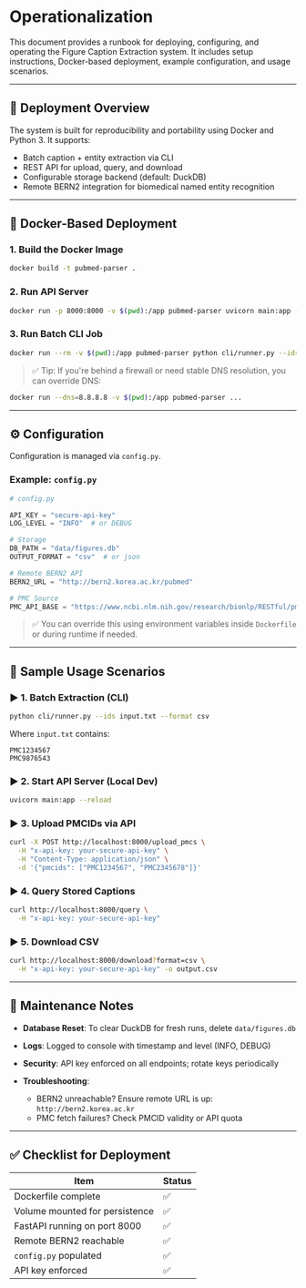 
# Operationalization

This document provides a runbook for deploying, configuring, and operating the Figure Caption Extraction system. It includes setup instructions, Docker-based deployment, example configuration, and usage scenarios.

---

## 🚀 Deployment Overview

The system is built for reproducibility and portability using Docker and Python 3. It supports:

- Batch caption + entity extraction via CLI
- REST API for upload, query, and download
- Configurable storage backend (default: DuckDB)
- Remote BERN2 integration for biomedical named entity recognition

---

## 🐳 Docker-Based Deployment

### 1. Build the Docker Image

```bash
docker build -t pubmed-parser .
````

### 2. Run API Server

```bash
docker run -p 8000:8000 -v $(pwd):/app pubmed-parser uvicorn main:app --host 0.0.0.0 --port 8000
```

### 3. Run Batch CLI Job

```bash
docker run --rm -v $(pwd):/app pubmed-parser python cli/runner.py --ids input.txt --format csv
```

> ✅ Tip: If you're behind a firewall or need stable DNS resolution, you can override DNS:

```bash
docker run --dns=8.8.8.8 -v $(pwd):/app pubmed-parser ...
```

---

## ⚙️ Configuration

Configuration is managed via `config.py`.

### Example: `config.py`

```python
# config.py

API_KEY = "secure-api-key"
LOG_LEVEL = "INFO"  # or DEBUG

# Storage
DB_PATH = "data/figures.db"
OUTPUT_FORMAT = "csv"  # or json

# Remote BERN2 API
BERN2_URL = "http://bern2.korea.ac.kr/pubmed"

# PMC Source
PMC_API_BASE = "https://www.ncbi.nlm.nih.gov/research/bionlp/RESTful/pmcoa.cgi"
```

> ✅ You can override this using environment variables inside `Dockerfile` or during runtime if needed.

---

## 📌 Sample Usage Scenarios

### ▶️ 1. Batch Extraction (CLI)

```bash
python cli/runner.py --ids input.txt --format csv
```

Where `input.txt` contains:

```
PMC1234567
PMC9876543
```

### ▶️ 2. Start API Server (Local Dev)

```bash
uvicorn main:app --reload
```

### ▶️ 3. Upload PMCIDs via API

```bash
curl -X POST http://localhost:8000/upload_pmcs \
  -H "x-api-key: your-secure-api-key" \
  -H "Content-Type: application/json" \
  -d '{"pmcids": ["PMC1234567", "PMC2345678"]}'
```

### ▶️ 4. Query Stored Captions

```bash
curl http://localhost:8000/query \
  -H "x-api-key: your-secure-api-key"
```

### ▶️ 5. Download CSV

```bash
curl http://localhost:8000/download?format=csv \
  -H "x-api-key: your-secure-api-key" -o output.csv
```

---

## 📓 Maintenance Notes

* **Database Reset**: To clear DuckDB for fresh runs, delete `data/figures.db`
* **Logs**: Logged to console with timestamp and level (INFO, DEBUG)
* **Security**: API key enforced on all endpoints; rotate keys periodically
* **Troubleshooting**:

  * BERN2 unreachable? Ensure remote URL is up: `http://bern2.korea.ac.kr`
  * PMC fetch failures? Check PMCID validity or API quota

---

## ✅ Checklist for Deployment

| Item                           | Status |
| ------------------------------ | ------ |
| Dockerfile complete            | ✅      |
| Volume mounted for persistence | ✅      |
| FastAPI running on port 8000   | ✅      |
| Remote BERN2 reachable         | ✅      |
| `config.py` populated          | ✅      |
| API key enforced               | ✅      |

